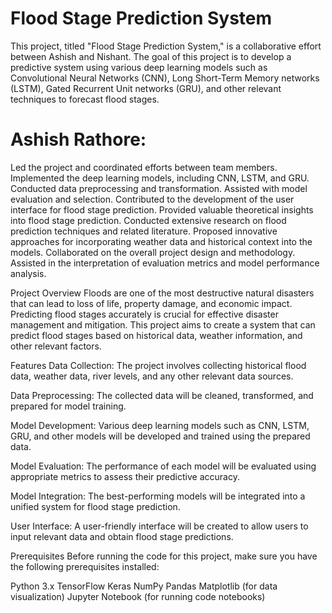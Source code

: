 # Flood Stage Prediction System
This project, titled "Flood Stage Prediction System," is a collaborative effort between Ashish and Nishant. The goal of this project is to develop a predictive system using various deep learning models such as Convolutional Neural Networks (CNN), Long Short-Term Memory networks (LSTM), Gated Recurrent Unit networks (GRU), and other relevant techniques to forecast flood stages.

# Ashish Rathore:

Led the project and coordinated efforts between team members.
Implemented the deep learning models, including CNN, LSTM, and GRU.
Conducted data preprocessing and transformation.
Assisted with model evaluation and selection.
Contributed to the development of the user interface for flood stage prediction.
Provided valuable theoretical insights into flood stage prediction.
Conducted extensive research on flood prediction techniques and related literature.
Proposed innovative approaches for incorporating weather data and historical context into the models.
Collaborated on the overall project design and methodology.
Assisted in the interpretation of evaluation metrics and model performance analysis.

Project Overview
Floods are one of the most destructive natural disasters that can lead to loss of life, property damage, and economic impact. Predicting flood stages accurately is crucial for effective disaster management and mitigation. This project aims to create a system that can predict flood stages based on historical data, weather information, and other relevant factors.

Features
Data Collection: The project involves collecting historical flood data, weather data, river levels, and any other relevant data sources.

Data Preprocessing: The collected data will be cleaned, transformed, and prepared for model training.

Model Development: Various deep learning models such as CNN, LSTM, GRU, and other models will be developed and trained using the prepared data.

Model Evaluation: The performance of each model will be evaluated using appropriate metrics to assess their predictive accuracy.

Model Integration: The best-performing models will be integrated into a unified system for flood stage prediction.

User Interface: A user-friendly interface will be created to allow users to input relevant data and obtain flood stage predictions.

Prerequisites
Before running the code for this project, make sure you have the following prerequisites installed:

Python 3.x
TensorFlow
Keras
NumPy
Pandas
Matplotlib (for data visualization)
Jupyter Notebook (for running code notebooks)

